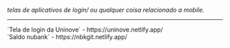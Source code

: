 *telas de aplicativos de login/ ou qualquer coisa relacionado a mobile.*
<hr>
`Tela de login da Uninove` - https://uninove.netlify.app/ <br>
`Saldo nubank` - https://nbkgit.netlify.app/
